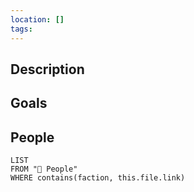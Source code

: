 ```yaml
---
location: []
tags:
---
```

## Description

## Goals

## People
```dataview
LIST
FROM "🙋 People"
WHERE contains(faction, this.file.link)
```

